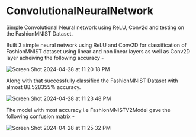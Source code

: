 # ConvolutionalNeuralNetwork
Simple Convolutional Neural network using ReLU, Conv2d and testing on the FashionMNIST Dataset. 

Built 3 simple neural network using ReLU and Conv2D for classification of FashionMNIST dataset using linear and non linear layers as well as Conv2D layer acheiving the following accuracy - 

![Screen Shot 2024-04-28 at 11 20 18 PM](https://github.com/Prathmesh234/ConvolutionalNeuralNetwork/assets/71340361/dce6af66-cd1b-487e-a979-cdad339f06fc)

Along with that successfully classified the FashionMNIST Dataset with almost 88.528355% accuracy. 

![Screen Shot 2024-04-28 at 11 23 48 PM](https://github.com/Prathmesh234/ConvolutionalNeuralNetwork/assets/71340361/fa9cd3cb-1256-4573-88d1-37d539387bbc)

The model with most accuracy i.e FashionMNISTV2Model gave the following confusion matrix - 


![Screen Shot 2024-04-28 at 11 25 32 PM](https://github.com/Prathmesh234/ConvolutionalNeuralNetwork/assets/71340361/749054c8-3c3d-44fc-be3b-5c095c2abd24)
